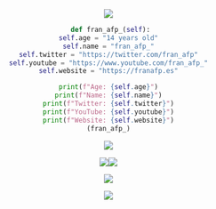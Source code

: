 <div align="center">
 <img src="https://franafp.es/media/retro.png"
</div>

```python
 def fran_afp_(self):
self.age = "14 years old"
self.name = "fran_afp_"
self.twitter = "https://twitter.com/fran_afp"
self.youtube = "https://www.youtube.com/fran_afp_"
self.website = "https://franafp.es"

print(f"Age: {self.age}")
print(f"Name: {self.name}")
print(f"Twitter: {self.twitter}")
print(f"YouTube: {self.youtube}")
print(f"Website: {self.website}")
(fran_afp_)
```


<p align="center">
<a href="https://discord.com/users/1003701036906725446">
<img src="https://lanyard-profile-readme.vercel.app/api/1003701036906725446?theme=dark&bg=292b2f&animated=false&hideDiscrim=true&borderRadius=27px&idleMessage=retrosecurity.xyz">



<p align="center">
<a href="https://www.twitter.com/fran_afp_" target="_blank" rel="noreferrer"><img
src="https://img.shields.io/twitter/follow/fran_afp_?logo=twitter&style=for-the-badge&color=0891b2&labelColor=1c1917"
/></a><a href="https://www.github.com/franafp" target="_blank" rel="noreferrer"><img
src="https://img.shields.io/github/followers/franafp?logo=github&style=for-the-badge&color=0891b2&labelColor=1c1917" /></a>
</p>

<p align="center">
<img src="https://skillicons.dev/icons?i=cs,discord,bots,dotnet,github,linux,py,visualstudio,vscode,"/>
</p>


[<img src="https://raw.githubusercontent.com/trinib/trinib/main/.images/footer.svg">](https://youtu.be/iik25wqIuFo)
